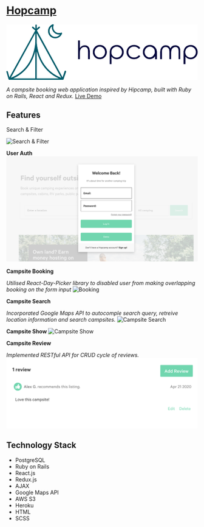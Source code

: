  # [Hopcamp](https://hopcamp.herokuapp.com) 
![logp](./app/assets/images/logo.jpg)

*A campsite booking web application inspired by Hipcamp, built with Ruby on Rails, React and Redux.*
[Live Demo](https://hopcamp.herokuapp.com) 

## Features
Search & Filter 

![Search & Filter](./app/assets/images/hopcamp2.gif)

**User Auth**
![User Auth](./app/assets/images/user_auth.png)

**Campsite Booking**

*Utilised React-Day-Picker library to disabled user from making overlapping booking on the form input*
![Booking](./app/assets/images/booking.gif)

**Campsite Search**

*Incorporated Google Maps API to autocomple search query, retreive location information and search campsites.*
![Campsite Search](./app/assets/images/campsite_search.png)

**Campsite Show**
![Campsite Show](./app/assets/images/campsite_show.png)

**Campsite Review**

*Implemented RESTful API for CRUD cycle of reviews.* 
![Campsite Review](./app/assets/images/campsite_review.png)



## Technology Stack

* PostgreSQL
* Ruby on Rails
* React.js
* Redux.js
* AJAX
* Google Maps API
* AWS S3
* Heroku
* HTML
* SCSS

